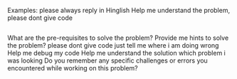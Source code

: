 Examples:
please always reply in Hinglish
Help me understand the problem, please dont give code 
```

```
What are the pre-requisites to solve the problem?
Provide me hints to solve the problem?
please dont give code just tell me where i am doing wrong
Help me debug my code
Help me understand the solution
which problem i was looking
Do you remember any specific challenges or errors you encountered while working on this problem?